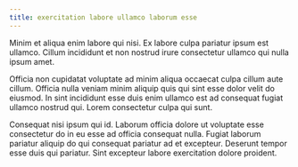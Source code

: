 ```yaml
---
title: exercitation labore ullamco laborum esse
---
```


Minim et aliqua enim labore qui nisi. Ex labore culpa pariatur ipsum est ullamco. Cillum incididunt et non nostrud irure consectetur ullamco qui nulla ipsum amet.

Officia non cupidatat voluptate ad minim aliqua occaecat culpa cillum aute cillum. Officia nulla veniam minim aliquip quis qui sint esse dolor velit do eiusmod. In sint incididunt esse duis enim ullamco est ad consequat fugiat ullamco nostrud qui. Lorem consectetur culpa qui sunt.

Consequat nisi ipsum qui id. Laborum officia dolore ut voluptate esse consectetur do in eu esse ad officia consequat nulla. Fugiat laborum pariatur aliquip do qui consequat pariatur ad et excepteur. Deserunt tempor esse duis qui pariatur. Sint excepteur labore exercitation dolore proident.